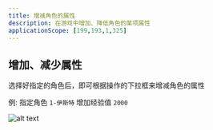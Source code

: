 ```yaml
---
title: 增减角色的属性
description: 在游戏中增加、降低角色的某项属性
applicationScope: [199,193,1,325]
---
```


## 增加、减少属性

选择好指定的角色后，即可根据操作的下拉框来增减角色的属性

例: 指定角色 `1-伊斯特` 增加经验值 `2000`

![alt text](https://cdn.gcw.wiki/gcw/image/zh_hans/commands/actor/changeactorattributes/image.png)
